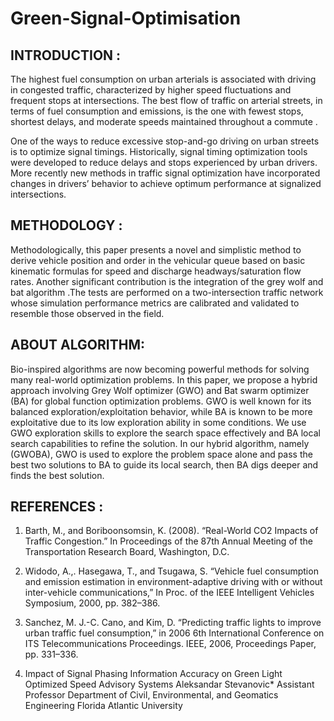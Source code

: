 # Green-Signal-Optimisation
INTRODUCTION :
-----------------------
The highest fuel consumption on urban arterials is associated with driving in congested traffic,  characterized by higher speed fluctuations and frequent stops at intersections. The best flow of  traffic on arterial streets, in terms of fuel consumption and emissions, is the one with fewest  stops, shortest delays, and moderate speeds maintained throughout a commute .

One of the ways to reduce excessive stop-and-go driving on urban streets is to optimize  signal timings. Historically, signal timing optimization tools were developed to reduce delays  and stops experienced by urban drivers. More recently new methods in traffic signal optimization  have incorporated changes in drivers’ behavior to achieve optimum performance at signalized intersections. 

METHODOLOGY :
---------------------------
Methodologically, this paper presents a novel and simplistic method to derive vehicle position  and order in the vehicular queue based on basic kinematic formulas for speed and discharge  headways/saturation flow rates. Another significant contribution is the integration of the grey wolf and bat algorithm .The tests are  performed on a two-intersection traffic network whose simulation performance metrics are  calibrated and validated to resemble those observed in the field.

ABOUT ALGORITHM:
--------------------------------
Bio-inspired algorithms are now becoming powerful methods for solving many real-world optimization problems. In this paper, we propose a hybrid approach involving Grey Wolf optimizer (GWO) and Bat swarm optimizer (BA) for global function optimization problems. GWO is well known for its balanced exploration/exploitation behavior, while BA is known to be more exploitative due to its low exploration ability in some conditions. We use GWO exploration skills to explore the search space effectively and BA local search capabilities to refine the solution. In our hybrid algorithm, namely (GWOBA), GWO is used to explore the problem space alone and pass the best two solutions to BA to guide its local search, then BA digs deeper and finds the best solution.

 REFERENCES :
----------------------
 1) Barth, M., and Boriboonsomsin, K. (2008). “Real-World CO2 Impacts of Traffic  Congestion.” In Proceedings of the 87th Annual Meeting of the Transportation Research Board, Washington, D.C. 

2) Widodo, A.,. Hasegawa, T., and Tsugawa, S. “Vehicle fuel consumption and emission  estimation in environment-adaptive driving with or without inter-vehicle communications,”  In Proc. of the IEEE Intelligent Vehicles Symposium, 2000, pp. 382–386.

3) Sanchez, M. J.-C. Cano, and Kim, D. “Predicting traffic lights to improve urban traffic fuel  consumption,” in 2006 6th International Conference on ITS Telecommunications  Proceedings. IEEE, 2006, Proceedings Paper, pp. 331–336. 

4) Impact of Signal Phasing Information Accuracy on Green Light Optimized Speed Advisory Systems Aleksandar Stevanovic* Assistant Professor Department of Civil, Environmental, and Geomatics Engineering Florida Atlantic University
